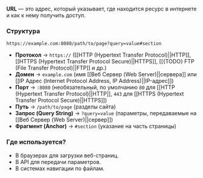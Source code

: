 **URL** — это адрес, который указывает, где находится ресурс в интернете и как к нему получить доступ.


### Структура

```http
https://example.com:8080/path/to/page?query=value#section
```

- **Протокол** → `https://` ([[HTTP (Hypertext Transfer Protocol)||HTTP]], [[HTTPS (Hypertext Transfer Protocol Secure)||HTTPS]], [[{TODO} FTP (File Transfer Protocol)||FTP]] и др.)
- **Домен** → `example.com` (имя [[Веб Сервер (Web Server)||сервера]] или [[IP Адрес (Internet Protocol Address, IP Address)||IP-адрес]])
- **Порт** → `:8080` (необязательный, по умолчанию `80` для [[HTTP (Hypertext Transfer Protocol)||HTTP]], `443` для [[HTTPS (Hypertext Transfer Protocol Secure)||HTTPS]])
- **Путь** → `/path/to/page` (разделы сайта)
- **Запрос (Query String)** → `?query=value` (параметры, передаваемые на [[Веб Сервер (Web Server)||сервер]])
- **Фрагмент (Anchor)** → `#section` (указание на часть страницы)


### Где используется?

- В браузерах для загрузки веб-страниц.
- В API для передачи параметров.
- В системах навигации по файлам.